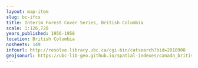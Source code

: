 ```yaml
---
layout: map-item 
slug: bc-ifcs
title: Interim Forest Cover Series, British Columbia
scale: 1:126,720
years_published: 1956-1958
location: British Columbia
nosheets: 149
infourl: http://resolve.library.ubc.ca/cgi-bin/catsearch?bid=2818908
geojsonurl: https://ubc-lib-geo.github.io/spatial-indexes/canada_britishColumbia_ifcsm.geojson
---
```

